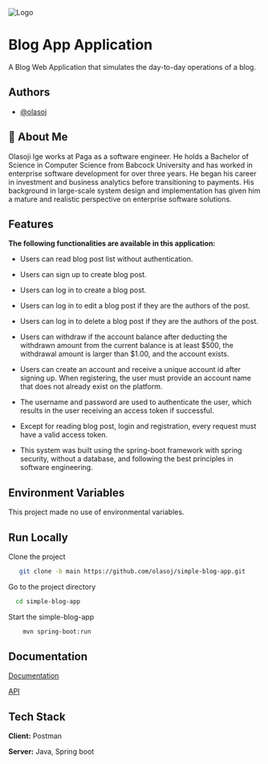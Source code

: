 ![Logo](https://i.postimg.cc/Prh7tGGn/simple-banking-app-logo.jpg)

# Blog App Application

A Blog Web Application that simulates the day-to-day operations of a blog.

## Authors

- [@olasoj](https://www.github.com/olasoj)

## 🚀 About Me

Olasoji Ige works at Paga as a software engineer. He holds a Bachelor of Science in Computer Science from Babcock University and has worked in enterprise software development for over three years. He began his career in investment and business analytics before transitioning to payments. His background in large-scale system design and implementation has given him a mature and realistic perspective on enterprise software solutions.
## Features

**The following functionalities are available in this application:**

- Users can read blog post list without authentication.

- Users can sign up to create blog post.

- Users can log in to create a blog post.

- Users can log in to edit a blog post if they are the authors of the post.

- Users can log in to delete a blog post if they are the authors of the post.

- Users can withdraw if the account balance after deducting the withdrawn amount from the current balance is at least $500, the withdrawal amount is larger than $1.00, and the account exists.

- Users can create an account and receive a unique account id after signing up. When registering, the user must provide an account name that does not already exist on the platform.

- The username and password are used to authenticate the user, which results in the user receiving an access token if successful.

- Except for reading blog post, login and registration, every request must have a valid access token.

- This system was built using the spring-boot framework with spring security, without a database, and following the best principles in software engineering.

## Environment Variables

This project made no use of environmental variables.

## Run Locally

Clone the project

```bash
   git clone -b main https://github.com/olasoj/simple-blog-app.git
```

Go to the project directory

```bash
  cd simple-blog-app
```

Start the simple-blog-app

```bash
    mvn spring-boot:run
```

## Documentation

[Documentation](https://banking-api-doc.surge.sh/#account-create-account-post)

[API](https://simple-banking-application.herokuapp.com/)

## Tech Stack

**Client:** Postman

**Server:** Java, Spring boot

